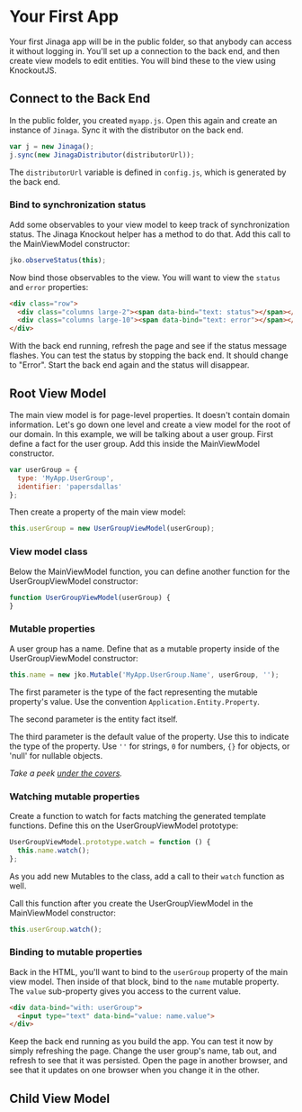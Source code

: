 # Your First App

Your first Jinaga app will be in the public folder, so that anybody can access it without logging in.
You'll set up a connection to the back end, and then create view models to edit entities. You will
bind these to the view using KnockoutJS.

## Connect to the Back End

In the public folder, you created `myapp.js`. Open this again and create an instance of `Jinaga`. Sync
it with the distributor on the back end.

```JavaScript
var j = new Jinaga();
j.sync(new JinagaDistributor(distributorUrl));
```

The `distributorUrl` variable is defined in `config.js`, which is generated by the back end.

### Bind to synchronization status

Add some observables to your view model to keep track of synchronization status. The Jinaga Knockout
helper has a method to do that. Add this call to the MainViewModel constructor:

```JavaScript
jko.observeStatus(this);
```

Now bind those observables to the view. You will want to view the `status` and `error` properties:

```HTML
<div class="row">
  <div class="columns large-2"><span data-bind="text: status"></span></div>
  <div class="columns large-10"><span data-bind="text: error"></span></div>
</div>
```

With the back end running, refresh the page and see if the status message flashes. You can test the status
by stopping the back end. It should change to "Error". Start the back end again and the status will disappear.

## Root View Model

The main view model is for page-level properties. It doesn't contain domain information. Let's go down
one level and create a view model for the root of our domain. In this example, we will be talking about
a user group. First define a fact for the user group. Add this inside the MainViewModel constructor.

```JavaScript
var userGroup = {
  type: 'MyApp.UserGroup',
  identifier: 'papersdallas'
};
```

Then create a property of the main view model:

```JavaScript
this.userGroup = new UserGroupViewModel(userGroup);
```

### View model class

Below the MainViewModel function, you can define another function for the UserGroupViewModel constructor:

```JavaScript
function UserGroupViewModel(userGroup) {
}
```

### Mutable properties

A user group has a name. Define that as a mutable property inside of the UserGroupViewModel constructor:

```JavaScript
this.name = new jko.Mutable('MyApp.UserGroup.Name', userGroup, '');
```

The first parameter is the type of the fact representing the mutable property's value. Use the convention
`Application.Entity.Property`.

The second parameter is the entity fact itself.

The third parameter is the default value of the property. Use this to indicate the type of the property.
Use `''` for strings, `0` for numbers, `{}` for objects, or 'null' for nullable objects.

*Take a peek [under the covers](https://github.com/michaellperry/jinaga.app/blob/master/Mutable.md).*

### Watching mutable properties

Create a function to watch for facts matching the generated template functions. Define this on the
UserGroupViewModel prototype:

```JavaScript
UserGroupViewModel.prototype.watch = function () {
  this.name.watch();
};
```

As you add new Mutables to the class, add a call to their `watch` function as well.

Call this function after you create the UserGroupViewModel in the MainViewModel constructor:

```JavaScript
this.userGroup.watch();
```

### Binding to mutable properties

Back in the HTML, you'll want to bind to the `userGroup` property of the main view model. Then inside
of that block, bind to the `name` mutable property. The `value` sub-property gives you access to the
current value.

```HTML
<div data-bind="with: userGroup">
  <input type="text" data-bind="value: name.value">
</div>
```

Keep the back end running as you build the app. You can test it now by simply refreshing the page. Change
the user group's name, tab out, and refresh to see that it was persisted. Open the page in another browser,
and see that it updates on one browser when you change it in the other.

## Child View Model
